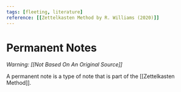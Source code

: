 ```yaml
---
tags: [fleeting, literature]
reference: [[Zettelkasten Method by R. Williams (2020)]]
---
```


# Permanent Notes

*Warning: [[Not Based On An Original Source]]*

A permanent note is a type of note that is part of the [[Zettelkasten Method]].

[//begin]: # "Autogenerated link references for markdown compatibility"
[not-based-on-an-original-source]: not-based-on-an-original-source "Not Based On An Original Source"
[zettelkasten-method]: zettelkasten-method "Zettelkasten Method"
[//end]: # "Autogenerated link references"